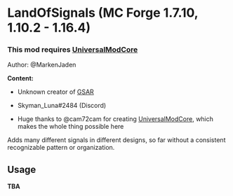 # LandOfSignals (MC Forge 1.7.10, 1.10.2 - 1.16.4)

### This mod **requires** [UniversalModCore](https://www.curseforge.com/minecraft/mc-mods/universal-mod-core)

Author: @MarkenJaden

**Content:**

* Unknown creator of [GSAR](https://www.curseforge.com/minecraft/mc-mods/gsar-german-signals-at-rails)
* Skyman_Luna#2484 (Discord)


* Huge thanks to @cam72cam for creating [UniversalModCore](https://github.com/TeamOpenIndustry/UniversalModCore), which
  makes the whole thing possible here

Adds many different signals in different designs, so far without a consistent recognizable pattern or organization.

## Usage

**TBA**